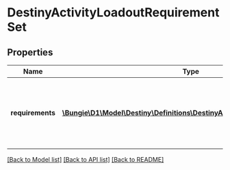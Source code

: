 # DestinyActivityLoadoutRequirementSet

## Properties
Name | Type | Description | Notes
------------ | ------------- | ------------- | -------------
**requirements** | [**\Bungie\D1\Model\Destiny\Definitions\DestinyActivityLoadoutRequirement[]**](DestinyActivityLoadoutRequirement.md) | The set of requirements that will be applied on the activity if this requirement set is active. | [optional] 

[[Back to Model list]](../README.md#documentation-for-models) [[Back to API list]](../README.md#documentation-for-api-endpoints) [[Back to README]](../README.md)


